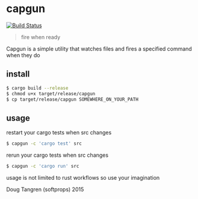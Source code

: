 # capgun

[![Build Status](https://travis-ci.org/softprops/capgun.svg)](https://travis-ci.org/softprops/capgun)

> fire when ready

Capgun is a simple utility that watches files and fires a specified command when they do

## install

```bash
$ cargo build --release
$ chmod u+x target/release/capgun
$ cp target/release/capgun SOMEWHERE_ON_YOUR_PATH
```

## usage

restart your cargo tests when src changes

```bash
$ capgun -c 'cargo test' src
```

rerun your cargo tests when src changes

```bash
$ capgun -c 'cargo run' src
```

usage is not limited to rust workflows so use your imagination



Doug Tangren (softprops) 2015

